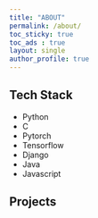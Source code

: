 ```yaml
---
title: "ABOUT"
permalink: /about/
toc_sticky: true
toc_ads : true
layout: single
author_profile: true
---
```


## Tech Stack
* Python
* C
* Pytorch
* Tensorflow
* Django
* Java
* Javascript

## Projects
